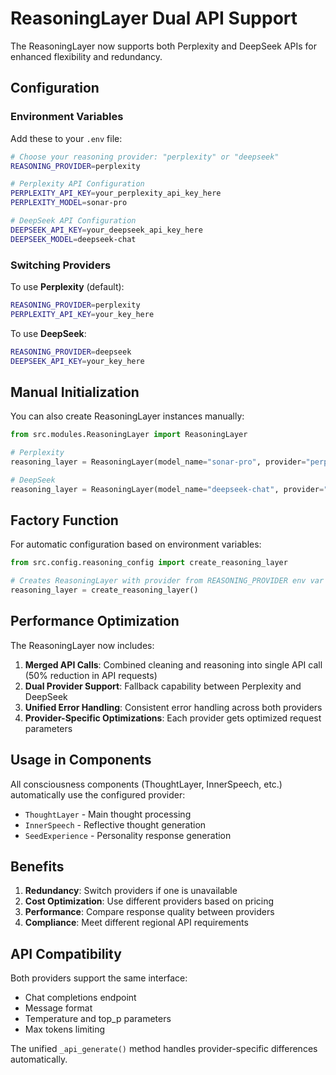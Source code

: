 # ReasoningLayer Dual API Support

The ReasoningLayer now supports both Perplexity and DeepSeek APIs for enhanced flexibility and redundancy.

## Configuration

### Environment Variables

Add these to your `.env` file:

```bash
# Choose your reasoning provider: "perplexity" or "deepseek"
REASONING_PROVIDER=perplexity

# Perplexity API Configuration
PERPLEXITY_API_KEY=your_perplexity_api_key_here
PERPLEXITY_MODEL=sonar-pro

# DeepSeek API Configuration  
DEEPSEEK_API_KEY=your_deepseek_api_key_here
DEEPSEEK_MODEL=deepseek-chat
```

### Switching Providers

To use **Perplexity** (default):
```bash
REASONING_PROVIDER=perplexity
PERPLEXITY_API_KEY=your_key_here
```

To use **DeepSeek**:
```bash
REASONING_PROVIDER=deepseek
DEEPSEEK_API_KEY=your_key_here
```

## Manual Initialization

You can also create ReasoningLayer instances manually:

```python
from src.modules.ReasoningLayer import ReasoningLayer

# Perplexity
reasoning_layer = ReasoningLayer(model_name="sonar-pro", provider="perplexity")

# DeepSeek
reasoning_layer = ReasoningLayer(model_name="deepseek-chat", provider="deepseek")
```

## Factory Function

For automatic configuration based on environment variables:

```python
from src.config.reasoning_config import create_reasoning_layer

# Creates ReasoningLayer with provider from REASONING_PROVIDER env var
reasoning_layer = create_reasoning_layer()
```

## Performance Optimization

The ReasoningLayer now includes:

1. **Merged API Calls**: Combined cleaning and reasoning into single API call (50% reduction in API requests)
2. **Dual Provider Support**: Fallback capability between Perplexity and DeepSeek
3. **Unified Error Handling**: Consistent error handling across both providers
4. **Provider-Specific Optimizations**: Each provider gets optimized request parameters

## Usage in Components

All consciousness components (ThoughtLayer, InnerSpeech, etc.) automatically use the configured provider:

- `ThoughtLayer` - Main thought processing
- `InnerSpeech` - Reflective thought generation
- `SeedExperience` - Personality response generation

## Benefits

1. **Redundancy**: Switch providers if one is unavailable
2. **Cost Optimization**: Use different providers based on pricing
3. **Performance**: Compare response quality between providers
4. **Compliance**: Meet different regional API requirements

## API Compatibility

Both providers support the same interface:
- Chat completions endpoint
- Message format
- Temperature and top_p parameters
- Max tokens limiting

The unified `_api_generate()` method handles provider-specific differences automatically.
